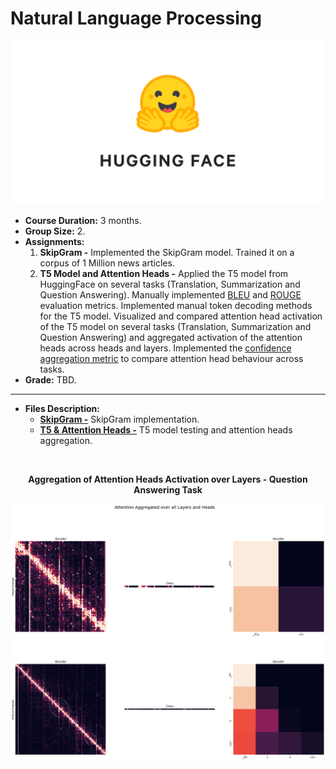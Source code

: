 # Natural Language Processing <a name="nlp"></a>

<p align="center">
  <img src="../../images/huggingface.png" alt="VAE" width="500"/>
</p>

 - **Course Duration:** 3 months.
 - **Group Size:** 2.
 - **Assignments:**
    1. **SkipGram -** Implemented the SkipGram model. Trained it on a corpus of 1 Million news articles.
    2. **T5 Model and Attention Heads -** Applied the T5 model from HuggingFace on several tasks (Translation, Summarization and Question Answering). Manually implemented [BLEU](https://aclanthology.org/P02-1040.pdf) and [ROUGE](https://aclanthology.org/W04-1013.pdf) evaluation metrics. Implemented manual token decoding methods for the T5 model. Visualized and compared attention head activation of the T5 model on several tasks (Translation, Summarization and Question Answering) and aggregated activation of the attention heads across heads and layers. Implemented the [confidence aggregation metric](https://aclanthology.org/P19-1580.pdf) to compare attention head behaviour across tasks.
 - **Grade:** TBD.

---

- **Files Description:**
    - **[SkipGram -](https://github.com/EdouardVilain-Git/EdouardVilain-M2-DSBA/blob/main/3.%20Course%20Assignments/Natural%20Language%20Processing/skipgram.py)** SkipGram implementation.
    - **[T5 & Attention Heads -](https://github.com/EdouardVilain-Git/EdouardVilain-M2-DSBA/blob/main/3.%20Course%20Assignments/Natural%20Language%20Processing/attention.ipynb)** T5 model testing and attention heads aggregation.

<br>

<p align="center">
  <b>Aggregation of Attention Heads Activation over Layers - Question Answering Task</b>
</p>

<p align="center">
    <img src="./images/attentionheads_questionanswering.png" alt="attheads" width="800"/>
</p>
